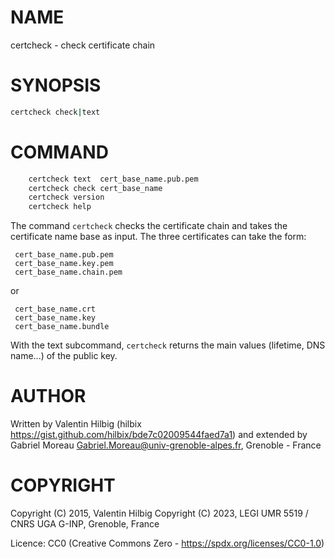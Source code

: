 # NAME

certcheck - check certificate chain

# SYNOPSIS

```bash
certcheck check|text
```

# COMMAND

```bash
    certcheck text  cert_base_name.pub.pem
    certcheck check cert_base_name
    certcheck version
    certcheck help
```

The command `certcheck` checks the certificate chain
and takes the certificate name base as input.
The three certificates can take the form:

     cert_base_name.pub.pem
     cert_base_name.key.pem
     cert_base_name.chain.pem

or

     cert_base_name.crt
     cert_base_name.key
     cert_base_name.bundle

With the text subcommand, `certcheck` returns the main values
(lifetime, DNS name...) of the public key.

# AUTHOR

Written by Valentin Hilbig (hilbix https://gist.github.com/hilbix/bde7c02009544faed7a1)
and extended by Gabriel Moreau <Gabriel.Moreau@univ-grenoble-alpes.fr>, Grenoble - France

# COPYRIGHT

Copyright (C) 2015, Valentin Hilbig
Copyright (C) 2023, LEGI UMR 5519 / CNRS UGA G-INP, Grenoble, France

Licence: CC0 (Creative Commons Zero - https://spdx.org/licenses/CC0-1.0)
